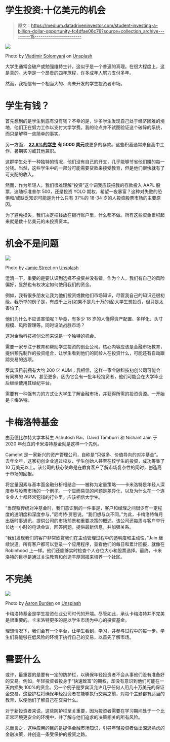 # 学生投资:十亿美元的机会

> 原文：<https://medium.datadriveninvestor.com/student-investing-a-billion-dollar-opportunity-fc4dfae06c76?source=collection_archive---------15----------------------->

![](img/f48d9160cb8eec7ecac2d4320085a091.png)

Photo by [Vladimir Solomyani](https://unsplash.com/@till_indeman?utm_source=medium&utm_medium=referral) on [Unsplash](https://unsplash.com?utm_source=medium&utm_medium=referral)

大学生通常会破产或勉强维持生计，这似乎是一个普遍的真理。在很大程度上，这是真的。大学是一个昂贵的四年旅程，许多成年人努力支付多年。

然而，我相信有一个相当大的、尚未开发的学生投资者市场。

# **学生有钱？**

首先想到的是学生到底有没有钱？不幸的是，许多学生发现自己处于经济困难的境地，他们正在努力工作以支付大学学费。我的论点并不试图验证这个破碎的系统，而只是解释一些简单的事实。

另一方面， [**22.8%的学生**](https://oneclass.com/blog/featured/169753-study3A-how-much-money-do-students-have-in-their-bank-accounts3F.en.html) **有 5000 美元**或更多的存款。这些积蓄通常来自高中工作、暑期实习或其他兼职。

这群学生处于一种独特的情况，他们没有自己的开支，几乎能够节省他们赚的每一分钱。当然，这些学生中的一部分可能需要贷款来接受教育，但是他们很快就有了可支配的收入。

然而，作为年轻人，我们很难理解“投资”这个词我应该把我的存款投入 AAPL 股票，追随标准普尔 500，还是投资 YOLO 期权，希望一夜暴富？这种对失败的恐惧和/或缺乏知识可能是为什么只有 37%的 18-34 岁的人投资股票市场的主要原因。

为了避免损失，我们决定把钱放在银行账户里，什么都不做。所有这些资金累积起来就是数十亿美元的未投资资本。

# **机会不是问题**

![](img/cad60573fbdf18b14c1ba77820c8589f.png)

Photo by [Jamie Street](https://unsplash.com/@jamie452?utm_source=medium&utm_medium=referral) on [Unsplash](https://unsplash.com?utm_source=medium&utm_medium=referral)

澄清一下，重要的是要认识到选择不投资并没有错。作为个人，我们有自己的风险偏好，显然也有权决定如何使用我们的资金。

例如，我有很多朋友让我为他们投资或教他们市场知识，尽管我自己的知识还很初级。我所举的例子是，有成千上万(如果不是几十万的话)大学生想投资，但只是太害怕了。

他们为什么不应该害怕呢？毕竟，有多少 18 岁的人懂得资产配置、多样化、头寸规模、风险管理等。同时设法战胜市场？

这对金融科技初创公司来说是一个独特的机会。

需要一家专注于教育和帮助学生投资的创业公司。核心内容应该是金融市场教育，提供预先制作的投资组合，让学生看到他们的同龄人在投资什么，可能还有自动跟踪交易的选项。

罗宾汉目前拥有大约 200 亿 AUM；我相信，这样一家金融科技初创公司可能会有同样的 AUM，甚至更多，因为它会有一批年轻投资者，他们可能会在大学毕业后继续使用其经纪平台。

需要有一种强有力的方式让大学生了解金融市场，并获得所需的投资资源。一开始是卡梅洛特。

# **卡梅洛特基金**

由范德比尔特大学本科生 Ashutosh Rai、David Tamburri 和 Nishant Jain 于 2020 年创立的卡米洛特基金就是这样一个先例。

Camelot 是一家新兴的资产管理公司，自称是“只做多、价值导向的对冲基金”。去年全年，这家初创企业通过校友、学生创始人甚至在校学生的投资，成功筹集了 10 万美元以上。该公司的核心使命是在教育客户了解市场复杂性的同时，创造高于市场的回报。

将定量因素与基本面金融分析相结合——被称为定量策略——卡米洛特是年轻人深度参与股票市场的一个例子。一个显而易见的问题是差异化，以及为什么在一个连专业人士都经常犯错的行业里，应该相信大学生。

“当观察传统对冲基金时，我们意识到的一件事是，客户和经理之间很少有一定程度的透明度和深度参与，”尼尚特·贾恩说。“我们想与众不同。”为此，卡梅洛特每月出版时事通讯，提供公司的市场前景和重要决策的概述。该公司还每周与客户举行长达一小时的电话会议，回答问题，提供最新信息，并加强关系。

“我们发现我们的客户非常欣赏我们在主动管理过程中的透明度和主动性，”Jain 继续说道。所有客户都可以登录一个应用程序，查看他们的每日和累计回报，就像在 Robinhood 上一样。他们还能够实时检查个人仓位大小和股票选择。最终，卡米洛特的目标是通过关注教育和创造丰厚回报来培养一个社区。

# **不完美**

![](img/cee62eaa74d7372e3ed3d935699fcf09.png)

Photo by [Aaron Burden](https://unsplash.com/@aaronburden?utm_source=medium&utm_medium=referral) on [Unsplash](https://unsplash.com?utm_source=medium&utm_medium=referral)

卡梅洛特基金是学生投资创业公司时代的开端。尽管如此，承认卡梅洛特并不完美是很重要的。卡米洛特更多的是以学生市场为中心的投资基金。

理想情况下，我们会有一个平台，让学生看到，学习，并参与过程中的每一步。学生们将能够在低风险的环境下执行自己的交易，以首先了解市场。

# 需要什么

或许，最重要的是要有一定的防护栏，以确保年轻投资者不会从事他们没有准备好的交易。例如，年轻投资者投身于“快速致富”的期权，却没有意识到他们可能在一天内损失 100%的资金。另一个例子是罗宾汉允许几乎任何人用几十万美元的保证金交易。这些护栏将确保年轻投资者在能够执行交易之前，对每个主题都有适当的教育，以便他们了解自己在交易什么。

对于新投资者来说，这些防护栏至关重要，因为投资者需要在学习期间处于一个比正常环境更安全的环境中，并了解与他们追求的决策相关的所有风险。

总而言之，这种应用的目的是提供金融市场知识，引导年轻投资者做出深思熟虑的金融决策，并创造一条受保护的投资之路。